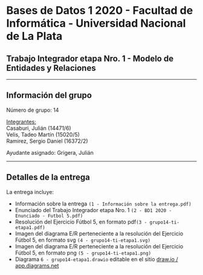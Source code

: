 # Bases de Datos 1 2020 - Facultad de Informática - Universidad Nacional de La Plata

## Trabajo Integrador etapa Nro. 1 - Modelo de Entidades y Relaciones

---

## Información del grupo

Número de grupo: 14  

<ins>Integrantes:</ins>  
Casaburi, Julián (14471/6)  
Velis, Tadeo Martín (15020/5)  
Ramirez, Sergio Daniel (16372/2)  

Ayudante asignado: Grigera, Julián

---

## Detalles de la entrega

La entrega incluye:

- Información sobre la entrega `(1 - Información sobre la entrega.pdf)`
- Enunciado del Trabajo Integrador etapa Nro. 1 `(2 - BD1 2020 - Enunciado - Futbol 5.pdf)`
- Resolución del Ejercicio Fútbol 5, en formato pdf`(3 - grupo14-ti-etapa1.pdf)`
- Imagen del diagrama E/R perteneciente a la resolución del Ejercicio Fútbol 5, en formato svg `(4 - grupo14-ti-etapa1.svg)`
- Imagen del diagrama E/R perteneciente a la resolución del Ejercicio Fútbol 5, en formato png `(5 - grupo14-ti-etapa1.png)`
- Diagrama `6 - grupo14-etapa1.drawio` editable en el sitio [draw.io / app.diagrams.net](https://app.diagrams.net/)